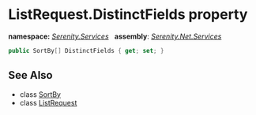 # ListRequest.DistinctFields property
**namespace:** *[Serenity.Services](../../README.md#serenity.services-namespace)*   **assembly**: *[Serenity.Net.Services](../../README.md)*

```csharp
public SortBy[] DistinctFields { get; set; }
```

## See Also

* class [SortBy](../SortBy.md)
* class [ListRequest](../ListRequest.md)